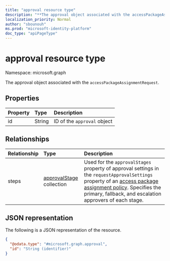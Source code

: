 ```yaml
---
title: "approval resource type"
description: "**The approval object associated with the accessPackageAssignmentRequest.**"
localization_priority: Normal
author: "sbounouh"
ms.prod: "microsoft-identity-platform"
doc_type: "apiPageType"
---
```


# approval resource type

Namespace: microsoft.graph

The approval object associated with the `accessPackageAssignmentRequest`.

## Properties
|Property|Type|Description|
|:---|:---|:---|
|id|String|ID of the `approval` object|

## Relationships
|Relationship|Type|Description|
|:---|:---|:---|
|steps|[approvalStage](../resources/approvalstage.md) collection|Used for the `approvalStages` property of approval settings in the `requestApprovalSettings` property of an [access package assignment policy](accesspackageassignmentpolicy.md). Specifies the primary, fallback, and escalation approvers of each stage.|

## JSON representation
The following is a JSON representation of the resource.
<!-- {
  "blockType": "resource",
  "keyProperty": "id",
  "@odata.type": "microsoft.graph.approval",
  "baseType": "",
  "openType": false
}
-->
``` json
{
  "@odata.type": "#microsoft.graph.approval",
  "id": "String (identifier)"
}
```


